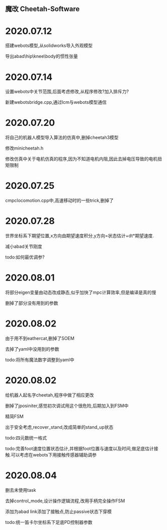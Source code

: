 ## 魔改 Cheetah-Software
# 2020.07.12
搭建webots模型,从solidworks导入外观模型

导出abad\hip\knee\body的惯性张量
# 2020.07.14
设置webots中关节范围,后面考虑修改,从程序修改?加入排斥力?

新建webotsbridge.cpp,通过lcm与webots模型通信
# 2020.07.20
将自己的机器人模型导入算法的仿真中,删掉cheetah3模型

修改minicheetah.h

修改仿真中关于电机仿真的程序,因为不知道电机内阻,因此去掉电压导致的电机扭矩限制
# 2020.07.25
cmpclocomotion.cpp中,高速移动时的一些trick,删掉了
# 2020.07.28
世界坐标系下期望位置,x方向由期望速度积分,y方向=状态估计+dt*期望速度.

减小abad关节刚度

todo:如何最优调参?
# 2020.08.01
将部分eigen变量由动态改成静态,似乎加快了mpc计算效率,但是编译是真的慢

删掉了部分没有用到的参数
# 2020.08.02
由于用不到eathercat,删掉了SOEM

去掉了yaml中没用到的参数

todo:将所有魔法数字调整到yaml中
# 2020.08.02
给机器人起名字cheetah,程序中做了相应更改

删掉了jposiniter,感觉初次调试用这个很危险,后期加入到FSM中

精简FSM

出于安全考虑,recover_stand,改成简单的stand_up状态

todo:四元数统一格式

todo:完善foot速度位置状态估计,并根据foot位置与速度以及时间,做足底估计接触.可以考虑在webots下用接触传感器辅助调参
# 2020.08.04
删去未使用task

去掉control_mode,设计操作逻辑流程,改用手柄完全操作FSM

添加为abad link添加了接触点,防止passive状态下穿模

todo:统一笛卡尔坐标系下足底PD控制器参数








